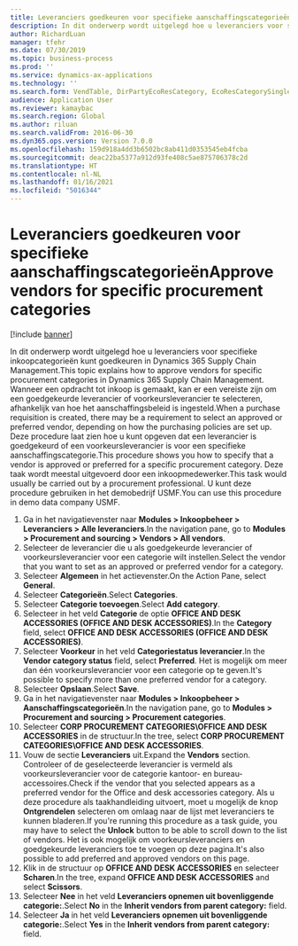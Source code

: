 ```yaml
---
title: Leveranciers goedkeuren voor specifieke aanschaffingscategorieën
description: In dit onderwerp wordt uitgelegd hoe u leveranciers voor specifieke inkoopcategorieën kunt goedkeuren in Dynamics 365 Supply Chain Management.
author: RichardLuan
manager: tfehr
ms.date: 07/30/2019
ms.topic: business-process
ms.prod: ''
ms.service: dynamics-ax-applications
ms.technology: ''
ms.search.form: VendTable, DirPartyEcoResCategory, EcoResCategorySingleLookup, ProcCategoryHierarchyManagement
audience: Application User
ms.reviewer: kamaybac
ms.search.region: Global
ms.author: riluan
ms.search.validFrom: 2016-06-30
ms.dyn365.ops.version: Version 7.0.0
ms.openlocfilehash: 159d918a4dd3b6502bc8ab411d0353545eb4fcba
ms.sourcegitcommit: deac22ba5377a912d93fe408c5ae875706378c2d
ms.translationtype: HT
ms.contentlocale: nl-NL
ms.lasthandoff: 01/16/2021
ms.locfileid: "5016344"
---
```

# <a name="approve-vendors-for-specific-procurement-categories"></a><span data-ttu-id="d66cc-103">Leveranciers goedkeuren voor specifieke aanschaffingscategorieën</span><span class="sxs-lookup"><span data-stu-id="d66cc-103">Approve vendors for specific procurement categories</span></span>

[!include [banner](../../includes/banner.md)]

<span data-ttu-id="d66cc-104">In dit onderwerp wordt uitgelegd hoe u leveranciers voor specifieke inkoopcategorieën kunt goedkeuren in Dynamics 365 Supply Chain Management.</span><span class="sxs-lookup"><span data-stu-id="d66cc-104">This topic explains how to approve vendors for specific procurement categories in Dynamics 365 Supply Chain Management.</span></span> <span data-ttu-id="d66cc-105">Wanneer een opdracht tot inkoop is gemaakt, kan er een vereiste zijn om een goedgekeurde leverancier of voorkeursleverancier te selecteren, afhankelijk van hoe het aanschaffingsbeleid is ingesteld.</span><span class="sxs-lookup"><span data-stu-id="d66cc-105">When a purchase requisition is created, there may be a requirement to select an approved or preferred vendor, depending on how the purchasing policies are set up.</span></span> <span data-ttu-id="d66cc-106">Deze procedure laat zien hoe u kunt opgeven dat een leverancier is goedgekeurd of een voorkeursleverancier is voor een specifieke aanschaffingscategorie.</span><span class="sxs-lookup"><span data-stu-id="d66cc-106">This procedure shows you how to specify that a vendor is approved or preferred for a specific procurement category.</span></span> <span data-ttu-id="d66cc-107">Deze taak wordt meestal uitgevoerd door een inkoopmedewerker.</span><span class="sxs-lookup"><span data-stu-id="d66cc-107">This task would usually be carried out by a procurement professional.</span></span> <span data-ttu-id="d66cc-108">U kunt deze procedure gebruiken in het demobedrijf USMF.</span><span class="sxs-lookup"><span data-stu-id="d66cc-108">You can use this procedure in demo data company USMF.</span></span>

1. <span data-ttu-id="d66cc-109">Ga in het navigatievenster naar **Modules > Inkoopbeheer > Leveranciers > Alle leveranciers**.</span><span class="sxs-lookup"><span data-stu-id="d66cc-109">In the navigation pane, go to **Modules > Procurement and sourcing > Vendors > All vendors**.</span></span>
2. <span data-ttu-id="d66cc-110">Selecteer de leverancier die u als goedgekeurde leverancier of voorkeursleverancier voor een categorie wilt instellen.</span><span class="sxs-lookup"><span data-stu-id="d66cc-110">Select the vendor that you want to set as an approved or preferred vendor for a category.</span></span>
3. <span data-ttu-id="d66cc-111">Selecteer **Algemeen** in het actievenster.</span><span class="sxs-lookup"><span data-stu-id="d66cc-111">On the Action Pane, select **General**.</span></span>
4. <span data-ttu-id="d66cc-112">Selecteer **Categorieën**.</span><span class="sxs-lookup"><span data-stu-id="d66cc-112">Select **Categories**.</span></span>
5. <span data-ttu-id="d66cc-113">Selecteer **Categorie toevoegen**.</span><span class="sxs-lookup"><span data-stu-id="d66cc-113">Select **Add category**.</span></span>
6. <span data-ttu-id="d66cc-114">Selecteer in het veld **Categorie** de optie **OFFICE AND DESK ACCESSORIES (OFFICE AND DESK ACCESSORIES)**.</span><span class="sxs-lookup"><span data-stu-id="d66cc-114">In the **Category** field, select **OFFICE AND DESK ACCESSORIES (OFFICE AND DESK ACCESSORIES)**.</span></span>
7. <span data-ttu-id="d66cc-115">Selecteer **Voorkeur** in het veld **Categoriestatus leverancier**.</span><span class="sxs-lookup"><span data-stu-id="d66cc-115">In the **Vendor category status** field, select **Preferred**.</span></span> <span data-ttu-id="d66cc-116">Het is mogelijk om meer dan één voorkeursleverancier voor een categorie op te geven.</span><span class="sxs-lookup"><span data-stu-id="d66cc-116">It's possible to specify more than one preferred vendor for a category.</span></span>  
8. <span data-ttu-id="d66cc-117">Selecteer **Opslaan**.</span><span class="sxs-lookup"><span data-stu-id="d66cc-117">Select **Save**.</span></span>
9. <span data-ttu-id="d66cc-118">Ga in het navigatievenster naar **Modules > Inkoopbeheer > Aanschaffingscategorieën**.</span><span class="sxs-lookup"><span data-stu-id="d66cc-118">In the navigation pane, go to **Modules > Procurement and sourcing > Procurement categories**.</span></span>
10. <span data-ttu-id="d66cc-119">Selecteer **CORP PROCUREMENT CATEGORIES\OFFICE AND DESK ACCESSORIES** in de structuur.</span><span class="sxs-lookup"><span data-stu-id="d66cc-119">In the tree, select **CORP PROCUREMENT CATEGORIES\OFFICE AND DESK ACCESSORIES**.</span></span>
11. <span data-ttu-id="d66cc-120">Vouw de sectie **Leveranciers** uit.</span><span class="sxs-lookup"><span data-stu-id="d66cc-120">Expand the **Vendors** section.</span></span> <span data-ttu-id="d66cc-121">Controleer of de geselecteerde leverancier is vermeld als voorkeursleverancier voor de categorie kantoor- en bureau-accessoires.</span><span class="sxs-lookup"><span data-stu-id="d66cc-121">Check if the vendor that you selected appears as a preferred vendor for the Office and desk accessories category.</span></span> <span data-ttu-id="d66cc-122">Als u deze procedure als taakhandleiding uitvoert, moet u mogelijk de knop **Ontgrendelen** selecteren om omlaag naar de lijst met leveranciers te kunnen bladeren.</span><span class="sxs-lookup"><span data-stu-id="d66cc-122">If you're running this procedure as a task guide, you may have to select the **Unlock** button to be able to scroll down to the list of vendors.</span></span>  <span data-ttu-id="d66cc-123">Het is ook mogelijk om voorkeursleveranciers en goedgekeurde leveranciers toe te voegen op deze pagina.</span><span class="sxs-lookup"><span data-stu-id="d66cc-123">It's also possible to add preferred and approved vendors on this page.</span></span>  
12. <span data-ttu-id="d66cc-124">Klik in de structuur op **OFFICE AND DESK ACCESSORIES** en selecteer **Scharen**.</span><span class="sxs-lookup"><span data-stu-id="d66cc-124">In the tree, expand **OFFICE AND DESK ACCESSORIES** and select **Scissors**.</span></span>
13. <span data-ttu-id="d66cc-125">Selecteer **Nee** in het veld **Leveranciers opnemen uit bovenliggende categorie:**.</span><span class="sxs-lookup"><span data-stu-id="d66cc-125">Select **No** in the **Inherit vendors from parent category:** field.</span></span>
14. <span data-ttu-id="d66cc-126">Selecteer **Ja** in het veld **Leveranciers opnemen uit bovenliggende categorie:**.</span><span class="sxs-lookup"><span data-stu-id="d66cc-126">Select **Yes** in the **Inherit vendors from parent category:** field.</span></span>

